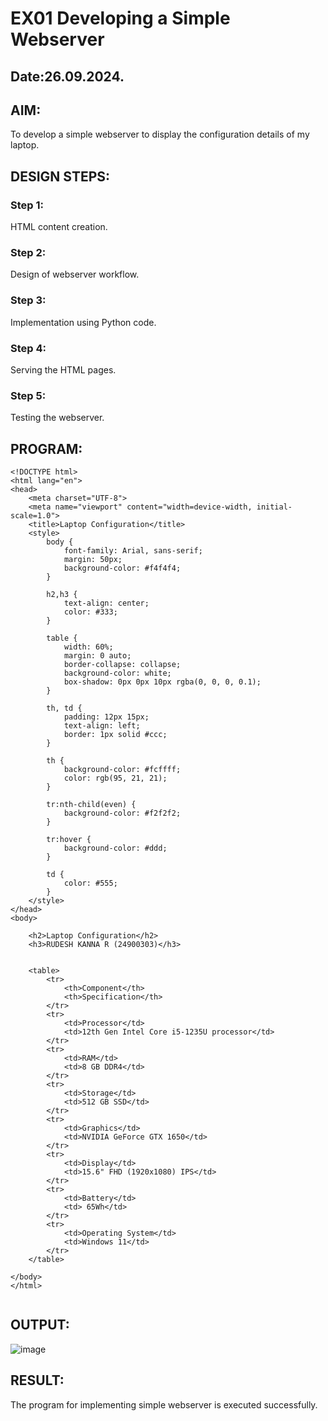 # EX01 Developing a Simple Webserver
## Date:26.09.2024.

## AIM:
To develop a simple webserver to display the configuration details of my laptop.

## DESIGN STEPS:
### Step 1: 
HTML content creation.

### Step 2:
Design of webserver workflow.

### Step 3:
Implementation using Python code.

### Step 4:
Serving the HTML pages.

### Step 5:
Testing the webserver.

## PROGRAM:
```
<!DOCTYPE html>
<html lang="en">
<head>
    <meta charset="UTF-8">
    <meta name="viewport" content="width=device-width, initial-scale=1.0">
    <title>Laptop Configuration</title>
    <style>
        body {
            font-family: Arial, sans-serif;
            margin: 50px;
            background-color: #f4f4f4;
        }

        h2,h3 {
            text-align: center;
            color: #333;
        }

        table {
            width: 60%;
            margin: 0 auto;
            border-collapse: collapse;
            background-color: white;
            box-shadow: 0px 0px 10px rgba(0, 0, 0, 0.1);
        }

        th, td {
            padding: 12px 15px;
            text-align: left;
            border: 1px solid #ccc;
        }

        th {
            background-color: #fcffff;
            color: rgb(95, 21, 21);
        }

        tr:nth-child(even) {
            background-color: #f2f2f2;
        }

        tr:hover {
            background-color: #ddd;
        }

        td {
            color: #555;
        }
    </style>
</head>
<body>

    <h2>Laptop Configuration</h2>
    <h3>RUDESH KANNA R (24900303)</h3>


    <table>
        <tr>
            <th>Component</th>
            <th>Specification</th>
        </tr>
        <tr>
            <td>Processor</td>
            <td>12th Gen Intel Core i5-1235U processor</td>
        </tr>
        <tr>
            <td>RAM</td>
            <td>8 GB DDR4</td>
        </tr>
        <tr>
            <td>Storage</td>
            <td>512 GB SSD</td>
        </tr>
        <tr>
            <td>Graphics</td>
            <td>NVIDIA GeForce GTX 1650</td>
        </tr>
        <tr>
            <td>Display</td>
            <td>15.6" FHD (1920x1080) IPS</td>
        </tr>
        <tr>
            <td>Battery</td>
            <td> 65Wh</td>
        </tr>
        <tr>
            <td>Operating System</td>
            <td>Windows 11</td>
        </tr>
    </table>

</body>
</html>


```
## OUTPUT:
![image](https://github.com/user-attachments/assets/d7bb8077-2892-4dfe-8f13-81d21173cc97)


## RESULT:
The program for implementing simple webserver is executed successfully.
